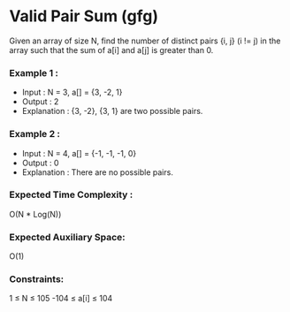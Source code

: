 # Valid Pair Sum (gfg)

Given an array of size N, find the number of distinct pairs {i, j} (i != j) in the array such that the sum of a[i] and a[j] is greater than 0.

### Example 1 :
* Input : 
N = 3, a[] = {3, -2, 1}
* Output : 
2
* Explanation : 
{3, -2}, {3, 1} are two possible pairs.

### Example 2 :
* Input : 
N = 4, a[] = {-1, -1, -1, 0}
* Output : 
0
* Explanation : 
There are no possible pairs.

### Expected Time Complexity : 
O(N * Log(N))
### Expected Auxiliary Space: 
O(1)

### Constraints:
1 ≤ N ≤ 105 
-104  ≤ a[i] ≤ 104


